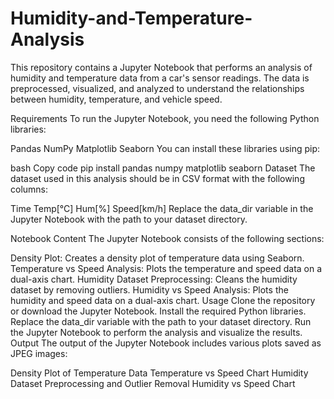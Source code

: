 # Humidity-and-Temperature-Analysis
This repository contains a Jupyter Notebook that performs an analysis of humidity and temperature data from a car's sensor readings. The data is preprocessed, visualized, and analyzed to understand the relationships between humidity, temperature, and vehicle speed.

Requirements
To run the Jupyter Notebook, you need the following Python libraries:

Pandas
NumPy
Matplotlib
Seaborn
You can install these libraries using pip:

bash
Copy code
pip install pandas numpy matplotlib seaborn
Dataset
The dataset used in this analysis should be in CSV format with the following columns:

Time
Temp[°C]
Hum[%]
Speed[km/h]
Replace the data_dir variable in the Jupyter Notebook with the path to your dataset directory.

Notebook Content
The Jupyter Notebook consists of the following sections:

Density Plot: Creates a density plot of temperature data using Seaborn.
Temperature vs Speed Analysis: Plots the temperature and speed data on a dual-axis chart.
Humidity Dataset Preprocessing: Cleans the humidity dataset by removing outliers.
Humidity vs Speed Analysis: Plots the humidity and speed data on a dual-axis chart.
Usage
Clone the repository or download the Jupyter Notebook.
Install the required Python libraries.
Replace the data_dir variable with the path to your dataset directory.
Run the Jupyter Notebook to perform the analysis and visualize the results.
Output
The output of the Jupyter Notebook includes various plots saved as JPEG images:

Density Plot of Temperature Data
Temperature vs Speed Chart
Humidity Dataset Preprocessing and Outlier Removal
Humidity vs Speed Chart
